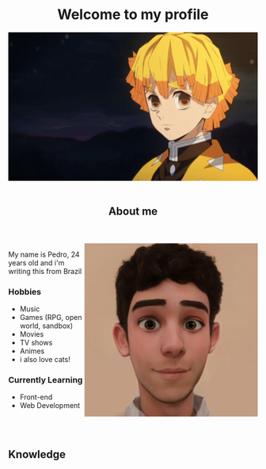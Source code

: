 <div align="center">
<h1 align="center"> Welcome to my profile </h1>
<img src="assets/zenitsu.gif" alt="gif zenitsu" height="300" width="600">
</div>
<br>

<div>
<h2 align="center"> About me </h2>
<br>
<br>

<img align="right" src="assets/me.jpg" alt="me!" width="350" height="350">


<p> My name is Pedro, 24 years old and i'm writing this from Brazil</p>
<h3>Hobbies</h3>
<ul>
    <li> Music </li>
    <li> Games (RPG, open world, sandbox)</li>
    <li> Movies </li>
    <li> TV shows </li>
    <li> Animes </li>
    <li> i also love cats! </li>
</ul>

<h3> Currently Learning</h3>

<ul>
    <li> Front-end </li>
    <li> Web Development </li>
</ul>


</div>
<br>
<br>

<div>
<h2 align="left"> Knowledge </h2>

<img>



</div>
</body>
